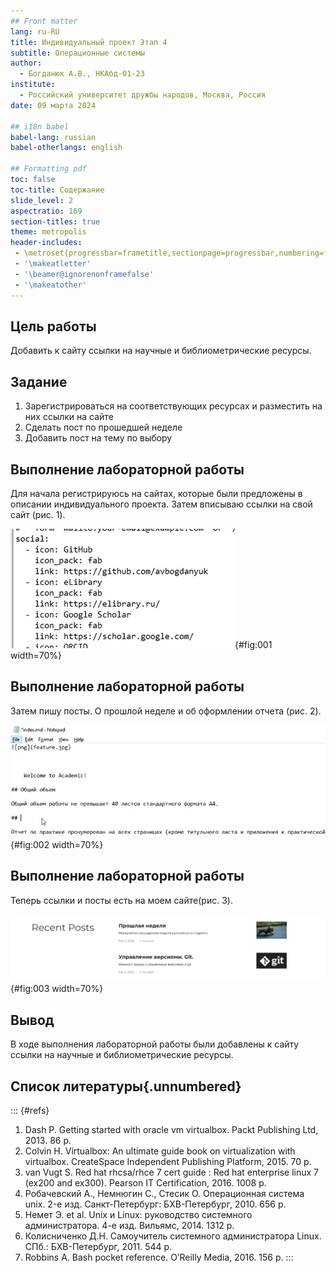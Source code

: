 ```yaml
---
## Front matter
lang: ru-RU
title: Индивидуальный проект Этап 4
subtitle: Операционные системы
author:
  - Богданюк А.В., НКАбд-01-23
institute:
  - Российский университет дружбы народов, Москва, Россия
date: 09 марта 2024

## i18n babel
babel-lang: russian
babel-otherlangs: english

## Formatting pdf
toc: false
toc-title: Содержание
slide_level: 2
aspectratio: 169
section-titles: true
theme: metropolis
header-includes:
 - \metroset{progressbar=frametitle,sectionpage=progressbar,numbering=fraction}
 - '\makeatletter'
 - '\beamer@ignorenonframefalse'
 - '\makeatother'
---
```


## Цель работы

Добавить к сайту ссылки на научные и библиометрические ресурсы.

## Задание

1. Зарегистрироваться на соответствующих ресурсах и разместить на них ссылки на сайте
2. Сделать пост по прошедшей неделе
3. Добавить пост на тему по выбору

## Выполнение лабораторной работы

Для начала регистрируюсь на сайтах, которые были предложены в описании индивидуального проекта. Затем вписываю ссылки на свой сайт (рис. 1).

![Ссылки на ресурсы](image/1.png){#fig:001 width=70%}

## Выполнение лабораторной работы

Затем пишу посты. О прошлой неделе и об оформлении отчета (рис. 2).

![Пишу посты](image/2.png){#fig:002 width=70%}

## Выполнение лабораторной работы

Теперь ссылки и посты есть на моем сайте(рис. 3).

![Мой сайт](image/3.png){#fig:003 width=70%}

## Вывод

В ходе выполнения лабораторной работы были добавлены к сайту ссылки на научные и библиометрические ресурсы.

## Список литературы{.unnumbered}

::: {#refs}
1. Dash P. Getting started with oracle vm virtualbox. Packt Publishing Ltd, 2013. 86 p.
2. Colvin H. Virtualbox: An ultimate guide book on virtualization with virtualbox. CreateSpace Independent Publishing Platform, 2015. 70 p.
3. van Vugt S. Red hat rhcsa/rhce 7 cert guide : Red hat enterprise linux 7 (ex200 and ex300). Pearson IT Certification, 2016. 1008 p.
4. Робачевский А., Немнюгин С., Стесик О. Операционная система unix. 2-е изд. Санкт-Петербург: БХВ-Петербург, 2010. 656 p.
5. Немет Э. et al. Unix и Linux: руководство системного администратора. 4-е изд. Вильямс, 2014. 1312 p.
6. Колисниченко Д.Н. Самоучитель системного администратора Linux. СПб.: БХВ-Петербург, 2011. 544 p.
7. Robbins A. Bash pocket reference. O’Reilly Media, 2016. 156 p.
:::
